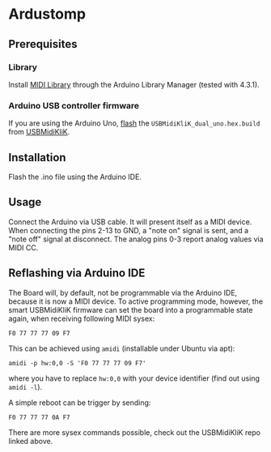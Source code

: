# Ardustomp
## Prerequisites
### Library
Install [MIDI Library](https://github.com/FortySevenEffects/arduino_midi_library) through the Arduino Library Manager (tested with 4.3.1).

### Arduino USB controller firmware
If you are using the Arduino Uno, [flash](https://docs.arduino.cc/hacking/software/DFUProgramming8U2) the `USBMidiKliK_dual_uno.hex.build` from [USBMidiKliK](https://github.com/TheKikGen/USBMidiKliK).

## Installation
Flash the .ino file using the Arduino IDE.

## Usage
Connect the Arduino via USB cable.
It will present itself as a MIDI device.
When connecting the pins 2-13 to GND, a "note on" signal is sent, and a "note off" signal at disconnect.
The analog pins 0-3 report analog values via MIDI CC.

## Reflashing via Arduino IDE
The Board will, by default, not be programmable via the Arduino IDE, because it is now a MIDI device.
To active programming mode, however, the smart USBMidiKliK firmware can set the board into a programmable state again, when receiving following MIDI sysex:
```
F0 77 77 77 09 F7
```

This can be achieved using `amidi` (installable under Ubuntu via apt):
```
amidi -p hw:0,0 -S 'F0 77 77 77 09 F7'
```
where you have to replace `hw:0,0` with your device identifier (find out using `amidi -l`).

A simple reboot can be trigger by sending:
```
F0 77 77 77 0A F7
```

There are more sysex commands possible, check out the USBMidiKliK repo linked above.
